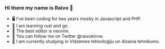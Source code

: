 ### Hi there my name is Raivo 👋
  - 🖥️ I've been coding for two years mostly in Javascript and PHP.
  - 🦀 I am learning rust and go.
  - 📘 The best editor is neovim.
  - 💬 You can follow me on Twitter @raivokinne.
  - 🏫 I am currently studying in Vidzemes tehnoloģiju un dizaina tehnikums.
<!--
**RaivoKinne/RaivoKinne** is a ✨ _special_ ✨ repository because its `README.md` (this file) appears on your GitHub profile.

Here are some ideas to get you started:

- 🔭 I’m currently working on ...
- 🌱 I’m currently learning ...
- 👯 I’m looking to collaborate on ...
- 🤔 I’m looking for help with ...
- 💬 Ask me about ...
- 📫 How to reach me: ...
- 😄 Pronouns: ...
- ⚡ Fun fact: ...
-->
